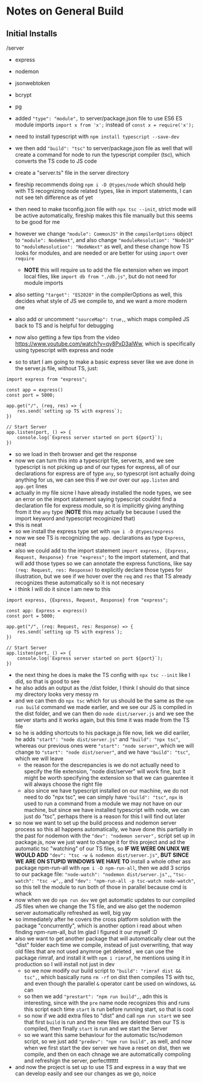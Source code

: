 # Notes on General Build

## Initial Installs

/server
- express
- nodemon
- jsonwebtoken
- bcrypt
- pg

- added   `"type": "module",` to server/package.json file to use ES6 ES module imports `import x from 'x';` instead of `const x = require('x');`
- need to install typescript with `npm install typescript --save-dev`
- we then add `"build": "tsc"` to server/package.json file as well that will create a command for node to run the typescript compiler (tsc), which converts the TS code to JS code
- create a "server.ts" file in the server directory
- fireship recommends doing `npm i -D @types/node` which should help with TS recognizing node related types, like in import statements, I can not see teh difference as of yet
- then need to make tsconfig.json file with `npx tsc --init`, strict mode will be active automatically, fireship makes this file manually but this seems to be good for me
- however we change `"module": CommonJS"` in the `compilerOptions` object to `"module": NodeNext"`, and also change `"moduleResolution": "Node10"` to `"moduleResolution": "NodeNext"` as well, and these change how TS looks for modules, and are needed or are better for using `import` over `require`
    - **NOTE** this will require us to add the file extension when we import local files, like `import db from "./db.js"`, but do not need for module imports
- also setting `"target": "ES2020"` in the compilerOptions as well, this decides what style of JS we compile to, and we want a more modern one
- also add or uncomment `"sourceMap": true,`, which maps compiled JS back to TS and is helpful for debugging

- now also getting a few tips from the video https://www.youtube.com/watch?v=qy8PxD3alWw, which is specifically using typescript with express and node
- so to start I am going to make a basic express sever like we ave done in the server.js file, without TS, just:
```
import express from "express";

const app = express()
const port = 5000;

app.get("/", (req, res) => {
    res.send(`setting up TS with express`);
})

// Start Server
app.listen(port, () => {
    console.log(`Express server started on port ${port}`);
})
```
- so we load in theh browser and get the response
- now we can turn this into a typescript file, server.ts, and we see typescript is not picking up and of our types for express, all of our declarations for express are of type `any`, so typescrpt isnt actually doing anything for us, we can see this if we ovr over our `app.listen` and `app.get` lines
- actually in my file sicne I have already installed the node types, we see an error on the import statement saying typescript couldnt find a declaration file for express module, so it is implicitly giving anything from it the `any` type (**NOTE** this may actually be because I used the import keyword and typescript recoginized that)
- this is neat
- so we install the express type set with `npm i -D @types/express`
- now we see TS is recognizing the `app.` declarations as type `Express`, neat
- also we could add to the import statement `import express, {Express, Request, Response} from "express";` to the import statement, and that will add those types so we can annotate the express functions, like say `(req: Request, res: Response)` to explicitly declare those types for illustration, but we see if we hover over the `req` and `res` that TS already recognizes these automatically so it is not necesary
- i think I will do it since I am new to this 
```
import express, {Express, Request, Response} from "express";

const app: Express = express()
const port = 5000;

app.get("/", (req: Request, res: Response) => {
    res.send(`setting up TS with express`);
})

// Start Server
app.listen(port, () => {
    console.log(`Express server started on port ${port}`);
})
```
- the next thing he does is make the TS config with `npx tsc --init` like I did, so that is good to see
- he also adds an output as the /dist folder, I think I should do that since my directory looks very messy rn
- and we can then do `npx tsc` which for us should be the same as the `npm run build` command we made earlier, and we see our JS is compiled in the dist folder, and we can then do `node dist/server.js` and we see the server starts and it works again, but this time it was made from the TS file
- so he is adding shortcuts to his package.js file now, liek we did eariler, he adds `"start": "node dist/server.js"` and `"build": "npx tsc"`, whereas our previous ones were `"start": "node server"`, which we will change to `"start": "node dist/server"`, and we have `"build": "tsc"`, which we will leave
    - the reason for the descrepancies is we do not actually need to specify the file extension, "node dist/server" will work fine, but it might be worth specifying the extension so that we can guarentee it will always choose the right file
    - also since we have typescript installed on our machine, we do not need to do "npx tsc", we can simply have `"build": "tsc"`, `npx` is used to run a command from a module we may not have on our machine, but since we have installed typescript with node, we can just do "tsc", perhaps there is a reason for this I will find out later
- so now we want to set up the build process and nodemon server process so this all happens automatically, we have done this partially in the past for nodemon with the `"dev": "nodemon server",` script set up in package.js, now we just want to change it for this project and ad the automatic tsc "watching" of our TS files, so **IF WE WERE ON UNIX WE WOULD ADD** `"dev": "tsc -w & nodemon dist/server.js"`, **BUT SINCE WE ARE ON STUPID WINDOWS WE HAVE TO** install a whole other ass package npm-run-all with `npm i -D npm-run-all`, then we add 3 scrips to our package file: `"node-watch": "nodemon dist/server.js",`, `"tsc-watch": "tsc -w",`, and `"dev": "npm-run-all -p tsc-watch node-watch"`, so this tell the module to run both of those in parallel because cmd is whack
- now when we do `npm run dev` we get automatic updates to our compiled JS files when we change the TS file, and we also get the nodemon server automatically refreshed as well, big yay
- so immediately after he covers the cross platform solution with the package "concurrently", which is another option i read about when finding npm-rum-all, but Im glad I figured it our myself :D
- also we want to get another package that will automatically clear out the "dist" folder each time we compile, instead of just overwriting, that way old files that are not used anymroe get deleted , we can use the package rimraf, and install it with `npm i rimraf`, he mentions using it in production so I will install not just in dev
    - so we now modify our build script to `"build": "rimraf dist && tsc",`, which basically runs `rm -rf` on dist then compiles TS with tsc, and even though the parallel `&` operator cant be used on windows, `&&` can
    - so then we add `"prestart": "npm run build",`, adn this is interesting, since with the `pre` name node recognizes this and runs this script each time `start` is run before running start, so that is cool
    - so now if we add extra files to "dist" and call `npm run start` we see that first `build` is run and the new files are deleted then our TS is compiled, then finally `start` is run and we start the Server
    - so we want this same behaviour for the automatic tsc/nodemon script, so we just add `"predev": "npm run build",` as well, and now when we first start the dev server we have a reset on dist, then we compile, and then on each chnage we are automatically compoling and refreshign the server, perfecttttttt
- and now the project is set up to use TS and express in a way that we can develop easily and see our changes as we go, noice